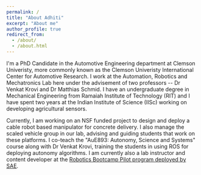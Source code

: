 ```yaml
---
permalink: /
title: "About Adhiti"
excerpt: "About me"
author_profile: true
redirect_from: 
  - /about/
  - /about.html
---
```


I'm a PhD Candidate in the Automotive Engineering department at Clemson Univeristy, more commonly known as the Clemson Univeristy International Center for Automotive Research. I work at the Automation, Robotics and Mechatronics Lab here under the advisement of two professors -- Dr Venkat Krovi and Dr Matthias Schmid. I have an undergraduate degree in Mechanical Engineering from Ramaiah Institute of Technology (RIT) and I have spent two years at the Indian Institute of Science (IISc) working on developing agricultural sensors.

Currently, I am working on an NSF funded project to design and deploy a cable robot based manipulator for concrete delivery. I also manage the scaled vehicle group in our lab, advising and guiding students that work on these platforms. I co-teach the "AuE893: Autonomy, Science and Systems" course along with Dr Venkat Krovi, training the students in using ROS for deploying autonomy algorithms. I am currently also a lab instructor and content developer at the [Robotics Bootcamp Pilot program deployed by SAE](https://www.sae.org/learn/professional-development/robotics-micro-credential-program). 

